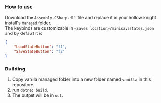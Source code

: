 ### How to use
Download the `Assembly-CSharp.dll` file and replace it in your hollow knight install's `Managed` folder.  
The keybinds are customizable in `<saves location>/minisavestates.json` and by default it is
```json
{
    "LoadStateButton": "f1",
    "SaveStateButton": "f2"
}
```

### Building

1. Copy vanilla managed folder into a new folder named `vanilla` in this repository.
2. run `dotnet build`.
3. The output will be in `out`.